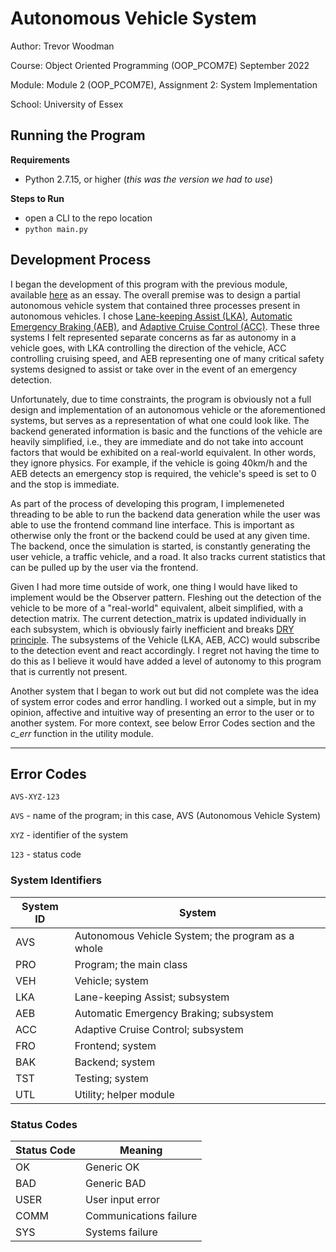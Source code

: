 # Autonomous Vehicle System

Author: Trevor Woodman

Course: Object Oriented Programming (OOP_PCOM7E) September 2022

Module: Module 2 (OOP_PCOM7E), Assignment 2: System Implementation

School: University of Essex

## Running the Program

**Requirements**

- Python 2.7.15, or higher (_this was the version we had to use_)

**Steps to Run**

- open a CLI to the repo location
- `python main.py`

## Development Process

I began the development of this program with the previous module, available [here](https://github.com/turbits/essex-m2a1) as an essay. The overall premise was to design a partial autonomous vehicle system that contained three processes present in autonomous vehicles. I chose [Lane-keeping Assist (LKA)](https://tc.canada.ca/en/road-transportation/driver-assistance-technologies/lane-keeping-assistance), [Automatic Emergency Braking (AEB)](https://tc.canada.ca/en/road-transportation/driver-assistance-technologies/automatic-emergency-braking), and [Adaptive Cruise Control (ACC)](https://tc.canada.ca/en/road-transportation/driver-assistance-technologies/adaptive-cruise-control). These three systems I felt represented separate concerns as far as autonomy in a vehicle goes, with LKA controlling the direction of the vehicle, ACC controlling cruising speed, and AEB representing one of many critical safety systems designed to assist or take over in the event of an emergency detection.

Unfortunately, due to time constraints, the program is obviously not a full design and implementation of an autonomous vehicle or the aforementioned systems, but serves as a representation of what one could look like. The backend generated information is basic and the functions of the vehicle are heavily simplified, i.e., they are immediate and do not take into account factors that would be exhibited on a real-world equivalent. In other words, they ignore physics. For example, if the vehicle is going 40km/h and the AEB detects an emergency stop is required, the vehicle's speed is set to 0 and the stop is immediate.

As part of the process of developing this program, I implemeneted threading to be able to run the backend data generation while the user was able to use the frontend command line interface. This is important as otherwise only the front or the backend could be used at any given time. The backend, once the simulation is started, is constantly generating the user vehicle, a traffic vehicle, and a road. It also tracks current statistics that can be pulled up by the user via the frontend.

Given I had more time outside of work, one thing I would have liked to implement would be the Observer pattern. Fleshing out the detection of the vehicle to be more of a "real-world" equivalent, albeit simplified, with a detection matrix. The current detection_matrix is updated individually in each subsystem, which is obviously fairly inefficient and breaks [DRY principle](https://www.digitalocean.com/community/tutorials/what-is-dry-development). The subsystems of the Vehicle (LKA, AEB, ACC) would subscribe to the detection event and react accordingly. I regret not having the time to do this as I believe it would have added a level of autonomy to this program that is currently not present.

Another system that I began to work out but did not complete was the idea of system error codes and error handling. I worked out a simple, but in my opinion, affective and intuitive way of presenting an error to the user or to another system. For more context, see below Error Codes section and the _c_err_ function in the utility module.

---

## Error Codes

`AVS-XYZ-123`

`AVS` - name of the program; in this case, AVS (Autonomous Vehicle System)

`XYZ` - identifier of the system

`123` - status code

### System Identifiers

| System ID | System                                            |
| --------- | ------------------------------------------------- |
| AVS       | Autonomous Vehicle System; the program as a whole |
| PRO       | Program; the main class                           |
| VEH       | Vehicle; system                                   |
| LKA       | Lane-keeping Assist; subsystem                    |
| AEB       | Automatic Emergency Braking; subsystem            |
| ACC       | Adaptive Cruise Control; subsystem                |
| FRO       | Frontend; system                                  |
| BAK       | Backend; system                                   |
| TST       | Testing; system                                   |
| UTL       | Utility; helper module                            |

### Status Codes

| Status Code | Meaning                |
| ----------- | ---------------------- |
| OK          | Generic OK             |
| BAD         | Generic BAD            |
| USER        | User input error       |
| COMM        | Communications failure |
| SYS         | Systems failure        |
